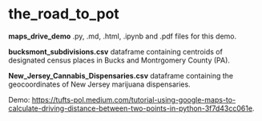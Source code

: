 # the_road_to_pot

**maps_drive_demo** .py, .md, .html, .ipynb and .pdf files for this demo.

**bucksmont_subdivisions.csv** dataframe containing centroids of designated census places in Bucks and Montrgomery County (PA).

**New_Jersey_Cannabis_Dispensaries.csv** dataframe containing the geocoordinates of New Jersey marijuana dispensaries.

Demo: https://tufts-pol.medium.com/tutorial-using-google-maps-to-calculate-driving-distance-between-two-points-in-python-3f7d43cc061e.
